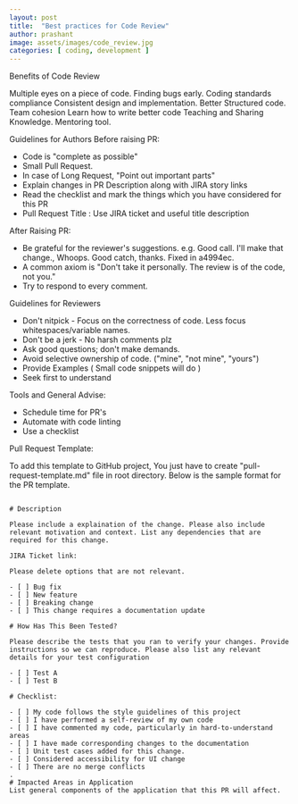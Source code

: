 ```yaml
---
layout: post
title:  "Best practices for Code Review"
author: prashant
image: assets/images/code_review.jpg
categories: [ coding, development ]
---
```


Benefits of Code Review

Multiple eyes on a piece of code. Finding bugs early.
Coding standards compliance
Consistent design and implementation. Better Structured code.
Team cohesion
Learn how to write better code
Teaching and Sharing Knowledge. Mentoring tool.

 Guidelines for Authors
 Before raising PR:
 - Code is "complete as possible"
 -  Small Pull Request.
 -  In case of Long Request, "Point out important parts"
 -  Explain changes in PR Description along with JIRA story links
 -  Read the checklist and mark the things which you have considered for this PR
 -  Pull Request Title : Use JIRA ticket and useful title description

 After Raising PR:
 -  Be grateful for the reviewer's suggestions.
 e.g. Good call. I'll make that change., Whoops. Good catch, thanks. Fixed in a4994ec.
 - A common axiom is "Don't take it personally. The review is of the code, not you."
 - Try to respond to every comment.

 Guidelines for Reviewers
 -  Don't nitpick - Focus on the correctness of code. Less focus whitespaces/variable names.
 -  Don't be a jerk - No harsh comments plz
 -  Ask good questions; don't make demands.
 - Avoid selective ownership of code. ("mine", "not mine", "yours")
 - Provide Examples  ( Small code snippets will do )
 -  Seek first to understand

Tools and General Advise:
 -  Schedule time for PR's
 -  Automate with code linting
 - Use a checklist

 Pull Request Template:

 To add this template to GitHub project, You just have to create "pull-request-template.md" file in root directory.
 Below is the sample format for the PR template.

 ```

# Description

Please include a explaination of the change. Please also include relevant motivation and context. List any dependencies that are required for this change.

JIRA Ticket link:

Please delete options that are not relevant.

- [ ] Bug fix
- [ ] New feature
- [ ] Breaking change
- [ ] This change requires a documentation update

# How Has This Been Tested?

Please describe the tests that you ran to verify your changes. Provide instructions so we can reproduce. Please also list any relevant details for your test configuration

- [ ] Test A
- [ ] Test B

# Checklist:

- [ ] My code follows the style guidelines of this project
- [ ] I have performed a self-review of my own code
- [ ] I have commented my code, particularly in hard-to-understand areas
- [ ] I have made corresponding changes to the documentation
- [ ] Unit test cases added for this change.
- [ ] Considered accessibility for UI change                                                                                                                                                                                                      - [ ] There are no merge conflicts                                                                                                                                                                                                                                                              .                                                                                                                                                                                      # Impacted Areas in Application                                                         List general components of the application that this PR will affect.

